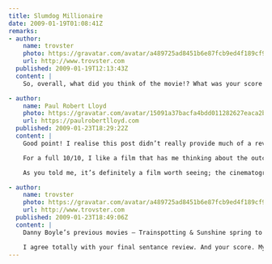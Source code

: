 ```yaml
---
title: Slumdog Millionaire
date: 2009-01-19T01:08:41Z
remarks:
- author:
    name: trovster
    photo: https://gravatar.com/avatar/a489725ad8451b6e87fcb9ed4f189cf9
    url: http://www.trovster.com
  published: 2009-01-19T12:13:43Z
  content: |
    So, overall, what did you think of the movie!? What was your score out of ten?

- author:
    name: Paul Robert Lloyd
    photo: https://gravatar.com/avatar/15091a37bacfa4bdd011282627eaca2b
    url: https://paulrobertlloyd.com
  published: 2009-01-23T18:29:22Z
  content: |
    Good point! I realise this post didn’t really provide much of a review. I think in terms of marks out of ten, I’d give it an easy eight, perhaps a nine.

    For a full 10/10, I like a film that has me thinking about the outcome or plot points for a number of hours after the final credits role, which I didn’t feel the need to do after watching this film. However, I was engaged throughout, at no point lost interest, and even though I had a good idea of the films outcome, the story never felt predictable – always a good sign.

    As you told me, it’s definitely a film worth seeing; the cinematography is breath taking, the soundtrack enjoyable, and although some of the acting is a bit suspect in places I would happily watch the film again. I’m also interested in watching some of Danny Boyle’s previous films now too.

- author:
    name: trovster
    photo: https://gravatar.com/avatar/a489725ad8451b6e87fcb9ed4f189cf9
    url: http://www.trovster.com
  published: 2009-01-23T18:49:06Z
  content: |
    Danny Boyle’s previous movies – Trainspotting & Sunshine spring to mind. Then there is 28 Days Later and The Beach, all widely different movies.

    I agree totally with your final sentance review. And your score. My initial thoughts were (as you put it, an easy) eight of ten, but after thinking more closely I changed to a nine. I would like to see it again in the cinema… hopefully.
---
```

